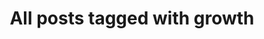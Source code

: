 ---
layout: tag
title: "All posts tagged with growth"
permalink: /weblog/tags/growth/
taxonomy: growth
---